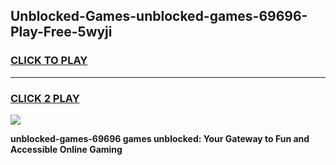 
## Unblocked-Games-unblocked-games-69696-Play-Free-5wyji
<h3>
<a href="https://premium76.site?title=unblocked-games-69696&ref=10A">CLICK TO PLAY</a></h3>
<hr>

<h3>
<a href="https://premium76.site?title=unblocked-games-69696&ref=10A">CLICK 2 PLAY</a>
  
</h3>

<a href="https://premium76.site?title=unblocked-games-69696&ref=10A"><img src="https://clearcache.store/games.png"></a>


**unblocked-games-69696 games unblocked: Your Gateway to Fun and Accessible Online Gaming**
